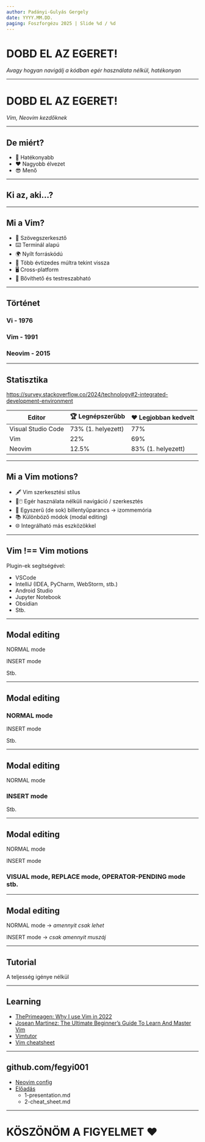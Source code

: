 ```yaml
---
author: Padányi-Gulyás Gergely
date: YYYY.MM.DD.
paging: Foszforgézu 2025 | Slide %d / %d
---
```


# DOBD EL AZ EGERET!

_Avagy hogyan navigálj a kódban egér használata nélkül, hatékonyan_

---

# DOBD EL AZ EGERET!

_Vim, Neovim kezdőknek_

---

## De miért?

- 💪 Hatékonyabb
- ❤️ Nagyobb élvezet
- 😎 Menő

---

## Ki az, aki...?

---

## Mi a Vim?

- 📝 Szövegszerkesztő
- ⌨️ Terminál alapú
- 🌍 Nyílt forráskódú
- 📅 Több évtizedes múltra tekint vissza
- 🖥️ Cross-platform
- 🧩 Bővíthető és testreszabható

---

## Történet

### Vi - 1976

### Vim - 1991

### Neovim - 2015

---

## Statisztika

<https://survey.stackoverflow.co/2024/technology#2-integrated-development-environment>

| Editor             | 🏆 Legnépszerűbb   | ❤️ Legjobban kedvelt |
| ------------------ | ------------------ | -------------------- |
| Visual Studio Code | 73% (1. helyezett) | 77%                  |
| Vim                | 22%                | 69%                  |
| Neovim             | 12.5%              | 83% (1. helyezett)   |

---

## Mi a Vim motions?

- 🖋️ Vim szerkesztési stílus
- 🚫🖱️ Egér használata nélküli navigáció / szerkesztés
- 🧠 Egyszerű (de sok) billentyűparancs → izommemória
- 📚 Különböző módok (modal editing)
- 🌐 Integrálható más eszközökkel

---

## Vim !== Vim motions

Plugin-ek segítségével:

- VSCode
- IntelliJ (IDEA, PyCharm, WebStorm, stb.)
- Android Studio
- Jupyter Notebook
- Obsidian
- Stb.

---

## Modal editing

NORMAL mode

INSERT mode

Stb.

---

## Modal editing

### NORMAL mode

INSERT mode

Stb.

---

## Modal editing

NORMAL mode

### INSERT mode

Stb.

---

## Modal editing

NORMAL mode

INSERT mode

### VISUAL mode, REPLACE mode, OPERATOR-PENDING mode stb.

---

## Modal editing

NORMAL mode → _amennyit csak lehet_

INSERT mode → _csak amennyit muszáj_

---

## Tutorial

A teljesség igénye nélkül

---

## Learning

- [ThePrimeagen: Why I use Vim in 2022](https://www.youtube.com/watch?v=D4YTJ2W5q4Y)
- [Josean Martinez: The Ultimate Beginner’s Guide To Learn And Master Vim](https://www.youtube.com/watch?v=80mWp6H4zEw)
- [Vimtutor](https://vimschool.netlify.app/introduction/vimtutor/)
- [Vim cheatsheet](https://devhints.io/vim)

---

## github.com/fegyi001

- [Neovim config](https://github.com/fegyi001/nvim)
- [Előadás](https://github.com/fegyi001/foszforgezu-vim)
  - 1-presentation.md
  - 2-cheat_sheet.md

---

# KÖSZÖNÖM A FIGYELMET ❤️
